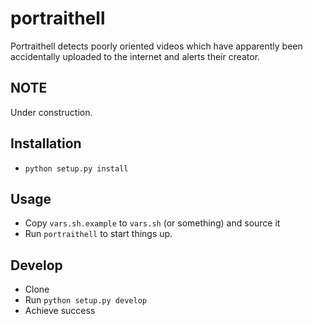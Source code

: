 portraithell
============

Portraithell detects poorly oriented videos which have apparently been
accidentally uploaded to the internet and alerts their creator.

NOTE
----
Under construction.

Installation
------------
 * `python setup.py install`

Usage
-----
 * Copy `vars.sh.example` to `vars.sh` (or something) and source it
 * Run `portraithell` to start things up.

Develop
-------
 * Clone
 * Run `python setup.py develop`
 * Achieve success
